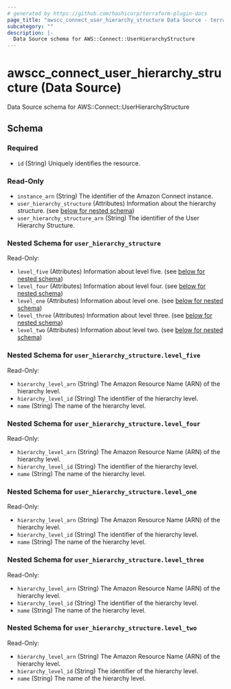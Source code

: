 ```yaml
---
# generated by https://github.com/hashicorp/terraform-plugin-docs
page_title: "awscc_connect_user_hierarchy_structure Data Source - terraform-provider-awscc"
subcategory: ""
description: |-
  Data Source schema for AWS::Connect::UserHierarchyStructure
---
```


# awscc_connect_user_hierarchy_structure (Data Source)

Data Source schema for AWS::Connect::UserHierarchyStructure



<!-- schema generated by tfplugindocs -->
## Schema

### Required

- `id` (String) Uniquely identifies the resource.

### Read-Only

- `instance_arn` (String) The identifier of the Amazon Connect instance.
- `user_hierarchy_structure` (Attributes) Information about the hierarchy structure. (see [below for nested schema](#nestedatt--user_hierarchy_structure))
- `user_hierarchy_structure_arn` (String) The identifier of the User Hierarchy Structure.

<a id="nestedatt--user_hierarchy_structure"></a>
### Nested Schema for `user_hierarchy_structure`

Read-Only:

- `level_five` (Attributes) Information about level five. (see [below for nested schema](#nestedatt--user_hierarchy_structure--level_five))
- `level_four` (Attributes) Information about level four. (see [below for nested schema](#nestedatt--user_hierarchy_structure--level_four))
- `level_one` (Attributes) Information about level one. (see [below for nested schema](#nestedatt--user_hierarchy_structure--level_one))
- `level_three` (Attributes) Information about level three. (see [below for nested schema](#nestedatt--user_hierarchy_structure--level_three))
- `level_two` (Attributes) Information about level two. (see [below for nested schema](#nestedatt--user_hierarchy_structure--level_two))

<a id="nestedatt--user_hierarchy_structure--level_five"></a>
### Nested Schema for `user_hierarchy_structure.level_five`

Read-Only:

- `hierarchy_level_arn` (String) The Amazon Resource Name (ARN) of the hierarchy level.
- `hierarchy_level_id` (String) The identifier of the hierarchy level.
- `name` (String) The name of the hierarchy level.


<a id="nestedatt--user_hierarchy_structure--level_four"></a>
### Nested Schema for `user_hierarchy_structure.level_four`

Read-Only:

- `hierarchy_level_arn` (String) The Amazon Resource Name (ARN) of the hierarchy level.
- `hierarchy_level_id` (String) The identifier of the hierarchy level.
- `name` (String) The name of the hierarchy level.


<a id="nestedatt--user_hierarchy_structure--level_one"></a>
### Nested Schema for `user_hierarchy_structure.level_one`

Read-Only:

- `hierarchy_level_arn` (String) The Amazon Resource Name (ARN) of the hierarchy level.
- `hierarchy_level_id` (String) The identifier of the hierarchy level.
- `name` (String) The name of the hierarchy level.


<a id="nestedatt--user_hierarchy_structure--level_three"></a>
### Nested Schema for `user_hierarchy_structure.level_three`

Read-Only:

- `hierarchy_level_arn` (String) The Amazon Resource Name (ARN) of the hierarchy level.
- `hierarchy_level_id` (String) The identifier of the hierarchy level.
- `name` (String) The name of the hierarchy level.


<a id="nestedatt--user_hierarchy_structure--level_two"></a>
### Nested Schema for `user_hierarchy_structure.level_two`

Read-Only:

- `hierarchy_level_arn` (String) The Amazon Resource Name (ARN) of the hierarchy level.
- `hierarchy_level_id` (String) The identifier of the hierarchy level.
- `name` (String) The name of the hierarchy level.
